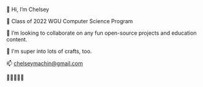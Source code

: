 👋 Hi, I’m Chelsey

🌱 Class of 2022 WGU Computer Science Program

💞️ I’m looking to collaborate on any fun open-source projects and education content.

🧵 I'm super into lots of crafts, too.

📫 chelseymachin@gmail.com 

🦊🦊🦊🦊🦊


